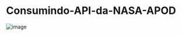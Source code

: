 # Consumindo-API-da-NASA-APOD


![image](https://user-images.githubusercontent.com/78447989/168388516-8058d5f8-7481-4c43-98ad-41ec6653454f.png)
